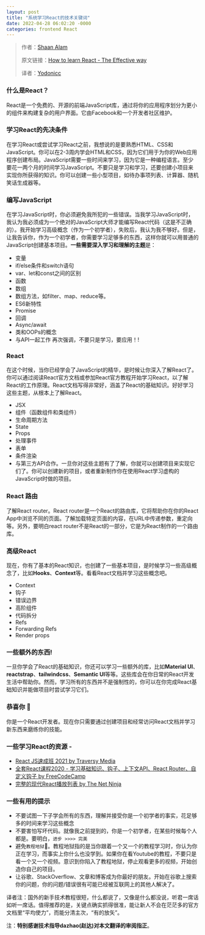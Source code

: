 ```yaml
---
layout: post
title: "系统学习React的技术关键词"
date: 2022-04-28 06:02:20 -0000
categories: frontend React
---
```

<!-- <image id="img" src="/public/post13image1.png" style="max-width: 730px;" >
</image> -->

<!-- <video controls="controls" style="max-width: 730px;" type="video/mp4">
   <source id="mp4" src="/public/post8video1.mp4" controls="controls" style="max-width: 730px;" type="video/mp4">
</video> -->

> 作者：[Shaan Alam](https://dev.to/shaan_alam)
>
> 原文链接：[How to learn React - The Effective way](https://dev.to/shaan_alam/how-to-learn-react-the-effective-way-2km7)
>
> 译者：[Yodonicc](https://github.com/Yodonicc)


### 什么是React？

React是一个免费的、开源的前端JavaScript库，通过将你的应用程序划分为更小的组件来构建复杂的用户界面。它由Facebook和一个开发者社区维护。

### 学习React的先决条件

在学习React或尝试学习React之前，我想说的是要熟悉HTML、CSS和JavaScript。你可以在2-3周内学会HTML和CSS，因为它们用于为你的Web应用程序创建布局。JavaScript需要一些时间来学习，因为它是一种编程语言。至少要花一两个月的时间学习JavaScript。不要只是学习和学习，还要创建小项目来实现你所获得的知识。你可以创建一些小型项目，如待办事项列表、计算器、随机笑话生成器等。

### 编写JavaScript

在学习JavaScript时，你必须避免我所犯的一些错误。当我学习JavaScript时，我认为我必须成为一个绝对的JavaScript大师才能编写React代码（这是不正确的）。我开始学习高级概念（作为一个初学者），失败后，我认为我不够好。但是，让我告诉你，作为一个初学者，你需要学习足够多的东西，这样你就可以用普通的JavaScript创建基本项目。**一些需要深入学习和理解的主题**是：

- 变量
- if/else条件和switch语句
- var、let和const之间的区别
- 函数
- 数组
- 数组方法，如filter、map、reduce等。
- ES6新特性
- Promise
- 回调
- Async/await
- 类和OOPs的概念
- 与API一起工作 再次强调，不要只是学习，要应用！!

### React

在这个时候，当你已经学会了JavaScript的精华，是时候让你深入了解React了。你可以通过阅读React官方文档或参加React官方教程开始学习React，以了解React的工作原理。React文档写得非常好，涵盖了React的基础知识。好好学习这些主题，从根本上了解React。

- JSX
- 组件（函数组件和类组件）
- 生命周期方法
- State
- Props
- 处理事件
- 表单
- 条件渲染
- 与第三方API合作。一旦你对这些主题有了了解，你就可以创建项目来实现它们了。你可以创建新的项目，或者重新制作你在使用React学习虚构的JavaScript时做的项目。

### React 路由

了解React router。React router是一个React的路由库，它将帮助你在你的React App中浏览不同的页面。了解加载特定页面的内容，在URL中传递参数，重定向等。另外，要明白react router不是React的一部分，它是为React制作的一个路由库。

### 高级React

现在，你有了基本的React知识，也创建了一些基本项目，是时候学习一些高级概念了，比如**Hooks**、**Context**等。看看React文档并学习这些概念吧。

- Context
- 钩子
- 错误边界
- 高阶组件
- 代码拆分
- Refs
- Forwarding Refs
- Render props

### 一些额外的东西!

一旦你学会了React的基础知识，你还可以学习一些额外的库，比如**Material UI**、**reactstrap**、**tailwindcss**、**Semantic UI**等等。这些库会在你日常的React开发生活中帮助你。然而，学习所有的东西并不是强制性的，你可以在你完成React基础知识并能做项目时尝试学习它们。

### 恭喜你 🥳

你是一个React开发者。现在你只需要通过创建项目和经常访问React文档并学习新东西来磨练你的技能。

###  一些学习React的资源 -

- [React JS速成班 2021 by Traversy Media](https://www.youtube.com/watch?v=w7ejDZ8SWv8)
- [全套React课程2020 - 学习基础知识、钩子、上下文API、React Router、自定义钩子 by FreeCodeCamp](https://www.youtube.com/watch?v=4UZrsTqkcW4)
- [完整的现代React播放列表 by The Net Ninja](https://www.youtube.com/watch?v=j942wKiXFu8&list=PL4cUxeGkcC9gZD-Tvwfod2gaISzfRiP9d)

### 一些有用的提示

- 不要试图一下子学会所有的东西，理解并接受你是一个初学者的事实，花足够多的时间来学习这些概念
- 不要害怕写坏代码。就像我之前提到的，你是一个初学者，在某些时候每个人都是。要明白，`进步 >>>> 完美`
- 避免`教程地狱`🤯。教程地狱指的是当你跟着一个又一个的教程学习时，你认为你正在学习，而事实上你什么也没学到。如果你在看Youtube的教程，不要只是看一个又一个视频。意识到你陷入了教程地狱，停止观看更多的视频，开始创造你自己的项目。
- 让谷歌、StackOverflow、文章和博客成为你最好的朋友。开始在谷歌上搜索你的问题，你的问题/错误很有可能已经被互联网上的其他人解决了。

译者注：国外的新手技术教程很短，什么都说了，又像是什么都没说，听君一席话如听一席话。值得推荐的是，关键点确实抓得很准，能让新人不会在茫茫多的官方文档里“平均使力”，而能分清主次，“有的放矢”。

注：**特别感谢技术指导dazhao(赵达)对本文翻译的审阅指正**。